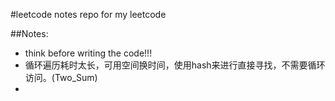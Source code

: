 #leetcode notes
repo for my leetcode

##Notes:
* think before writing the code!!!
* 循环遍历耗时太长，可用空间换时间，使用hash来进行直接寻找，不需要循环访问。(Two_Sum)
* 
 


